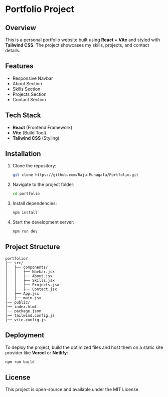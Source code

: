 # Portfolio Project

## Overview
This is a personal portfolio website built using **React + Vite** and styled with **Tailwind CSS**. The project showcases my skills, projects, and contact details.

## Features
- Responsive Navbar
- About Section
- Skills Section
- Projects Section
- Contact Section

## Tech Stack
- **React** (Frontend Framework)
- **Vite** (Build Tool)
- **Tailwind CSS** (Styling)

## Installation
1. Clone the repository:
   ```sh
   git clone https://github.com/Raju-Munagala/Portfolio.git
   ```
2. Navigate to the project folder:
   ```sh
   cd portfolio
   ```
3. Install dependencies:
   ```sh
   npm install
   ```
4. Start the development server:
   ```sh
   npm run dev
   ```

## Project Structure
```
portfolio/
│── src/
│   ├── components/
│   │   ├── Navbar.jsx
│   │   ├── About.jsx
│   │   ├── Skills.jsx
│   │   ├── Projects.jsx
│   │   ├── Contact.jsx
│   ├── App.jsx
│   ├── main.jsx
│── public/
│── index.html
│── package.json
│── tailwind.config.js
│── vite.config.js
```

## Deployment
To deploy the project, build the optimized files and host them on a static site provider like **Vercel** or **Netlify**:
```sh
npm run build
```

## License
This project is open-source and available under the MIT License.
